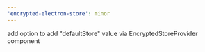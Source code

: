 ```yaml
---
'encrypted-electron-store': minor
---
```


add option to add "defaultStore" value via EncryptedStoreProvider component
